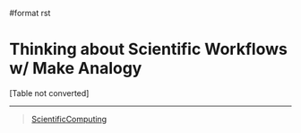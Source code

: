 \#format rst

Thinking about Scientific Workflows w/ Make Analogy
===================================================

[Table not converted]

* * * * *

> [ScientificComputing](../ScientificComputing)
